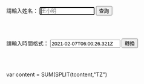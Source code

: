<html>
<head>
<meta charset="UTF-8" />
<script type="text/javascript">
function result()
{
var name = document.getElementById("name");
var xmlhttp;

        if (window.XMLHttpRequest)
          {// code for IE7+, Firefox, Chrome, Opera, Safari
          xmlhttp=new XMLHttpRequest();
          }
        else
          {// code for IE6, IE5
          xmlhttp=new ActiveXObject("Microsoft.XMLHTTP");
          }
        xmlhttp.onreadystatechange=function()
          {
                  if (xmlhttp.readyState==4 && xmlhttp.status==200)      
                  {
                        var result=xmlhttp.responseText;
                        var obj = JSON.parse(result);//解析json字串為json物件形式
                                                
                        var html = '<table border=1 width=100%>';//
                        
                        for (var i = 0; i < obj.length; i ++ ) {//
                                html  += '<tr>';//
                                for(j=0;j<obj[i].data.length;j++)
                                {                               
                                  html+= '<td>'+obj[i].data[j]+'</td>'; 
                                }
                                html  += '</tr>';            
                        }
                        html+="</table>";
                        
                        document.getElementById("result").innerHTML=html;
                        if(obj.length==1) //只有一筆代表查不到資料
                                alert('查無資料');
                  }

          }
    var url="https://script.google.com/macros/s/AKfycbzewOmGETSXe4HaRF3j3-biE05JbMvmBhEtrH2eaLfdbXjKdxsrrOUu/exec";
        xmlhttp.open("get",url+"?name="+encodeURIComponent(name.value),true);
        xmlhttp.send();
}
     
function convs()
     {
         var content = document.getElementById("utctime");
         document.getElementById("convok").textContent=content.value;
         
     }

</script>
</head>
<body>

請輸入姓名：
<input type="text" id="name" placeholder="王小明" size="15" autofocus/>
<input type="button" name="list" value="查詢" onclick="result();">

<br>
<br>

請輸入時間格式：
 <input id="text" id="utctime" value="2021-02-07T06:00:26.321Z" placeholder="2021-02-07T06:00:26.321Z" size="20" autofocus/>
 <input type="button" value="轉換" onclick="convs();">
 <p type="text" id="convok" placeholder="2021-02-07T06:00:26.321Z"></p>
        
<br>
<font size="1"><span id="result"></span></font><br>

</body>
</html>



var content = SUM(SPLIT(tcontent,"TZ")
